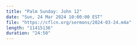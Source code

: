 ```yaml
---
title: "Palm Sunday: John 12"
date: "Sun, 24 Mar 2024 10:00:00 EST"
file: "https://cflcn.org/sermons/2024-03-24.m4a"
length: "11415136"
duration: "24:50"
---
```

